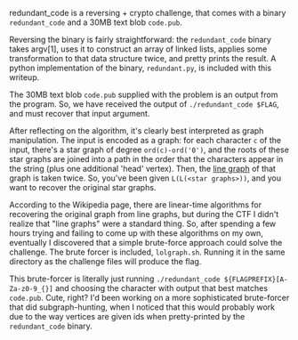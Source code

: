redundant_code is a reversing + crypto challenge, that comes with a binary `redundant_code` and a 30MB text blob `code.pub`.

Reversing the binary is fairly straightforward: the `redundant_code` binary takes argv[1], uses it to construct an array of linked lists, applies some transformation to that data structure twice, and pretty prints the result. A python implementation of the binary, `redundant.py`, is included with this writeup.

The 30MB text blob `code.pub` supplied with the problem is an output from the program. So, we have received the output of `./redundant_code $FLAG`, and must recover that input argument. 

After reflecting on the algorithm, it's clearly best interpreted as graph manipulation. The input is encoded as a graph: for each character `c` of the input, there's a star graph of degree `ord(c)-ord('0')`, and the roots of these star graphs are joined into a path in the order that the characters appear in the string (plus one additional 'head' vertex). Then, the [line graph](http://en.wikipedia.org/wiki/Line_graph) of that graph is taken twice. So, you've been given `L(L(<star graphs>))`, and you want to recover the original star graphs.

According to the Wikipedia page, there are linear-time algorithms for recovering the original graph from line graphs, but during the CTF I didn't realize that "line graphs" were a standard thing. So, after spending a few hours trying and failing to come up with these algorithms on my own, eventually I discovered that a simple brute-force approach could solve the challenge. The brute forcer is included, `lolgraph.sh`. Running it in the same directory as the challenge files will produce the flag.

This brute-forcer is literally just running `./redundant_code ${FLAGPREFIX}[A-Za-z0-9_{}]` and choosing the character with output that best matches `code.pub`. Cute, right? I'd been working on a more sophisticated brute-forcer that did subgraph-hunting, when I noticed that this would probably work due to the way vertices are given ids when pretty-printed by the `redundant_code` binary.
